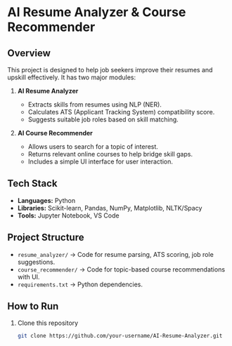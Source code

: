 # AI Resume Analyzer & Course Recommender

## Overview
This project is designed to help job seekers improve their resumes and upskill effectively.
It has two major modules:

1. **AI Resume Analyzer**
   - Extracts skills from resumes using NLP (NER).
   - Calculates ATS (Applicant Tracking System) compatibility score.
   - Suggests suitable job roles based on skill matching.

2. **AI Course Recommender**
   - Allows users to search for a topic of interest.
   - Returns relevant online courses to help bridge skill gaps.
   - Includes a simple UI interface for user interaction.

## Tech Stack
- **Languages:** Python
- **Libraries:** Scikit-learn, Pandas, NumPy, Matplotlib, NLTK/Spacy
- **Tools:** Jupyter Notebook, VS Code

## Project Structure
- `resume_analyzer/` → Code for resume parsing, ATS scoring, job role suggestions.
- `course_recommender/` → Code for topic-based course recommendations with UI.
- `requirements.txt` → Python dependencies.

## How to Run
1. Clone this repository  
   ```bash
   git clone https://github.com/your-username/AI-Resume-Analyzer.git
